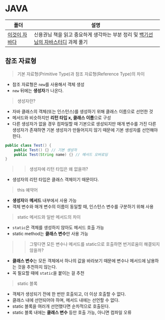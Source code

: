 # JAVA

| 폴더                                                                                                                                                     | 설명                                                                                                                                      |
| -------------------------------------------------------------------------------------------------------------------------------------------------------- | ----------------------------------------------------------------------------------------------------------------------------------------- |
| <a href = "https://github.com/zlzzlzz2l/TIL_Today-I-Learn/tree/master/JAVA/%EC%9D%B4%EA%B2%83%EC%9D%B4%20%EC%9E%90%EB%B0%94%EB%8B%A4"> 이것이 자바다</a> | 신용권님 책을 읽고 중요하게 생각하는 부분 정리 및 <a href = "https://github.com/whiteship/live-study">백기선님의 자바스터디</a> 과제 풀기 |

## 참조 자료형

> 기본 자료형(Primitive Type)과 참조 자료형(Reference Type)의 차이

- 참조 자료형은 `new`를 사용해서 객체 생성
- `new` 뒤에는 **생성자**가 나온다.

> 생성자란?

- 자바 클래스의 객체(또는 인스턴스)를 생성하기 위해 클래스 이름으로 선언한 것
- 메서드와 비슷하지만 **리턴 타입 x, 클래스 이름**으로 구성
- 다른 생성자가 없을 경우 컴파일할 때 기본으로 생성되지만 매개 변수를 가진 다른 생성자가 존재하면 기본 생성자가 만들어지지 않기 때문에 기본 생성자를 선언해야 한다.

```java
public class Test() {
    public Test() {} // 기본 생성자
    public Test(String name) {} // 메서드 오버로딩
}
```

> > 생성자에 리턴 타입은 왜 없을까?

- 생성자의 리턴 타입은 클래스 객체이기 때문이다.

> this 예약어

- **생성자**와 **메서드** 내부에서 사용 가능
- 객체 변수와 매개 변수의 이름이 동일할 때, 인스턴스 변수를 구분하기 위해 사용

> static 메서드와 일반 메서드의 차이

- `static`은 객체를 생성하지 않아도 메서드 호출 가능
- static method는 **클래스 변수**만 사용 가능

> > 그렇다면 모든 변수나 메서드를 static으로 호출하면 번거로움이 해결되지 않을까?

- **클래스 변수**는 모든 객체에서 하나의 값을 바라보기 때문에 변수나 메서드에 남용하는 것을 추천하지 않는다.
- 꼭 필요할 때에 `static`을 붙이는 걸 추천

> static 블록

- 객체가 생성되기 전에 한 번만 호출되고, 더 이상 호출할 수 없다.
- 클래스 내에 선언되어야 하며, 메서드 내에는 선언할 수 없다.
- static 블록을 여러개 선언했다면 순차적으로 호출된다.
- static 블록 내에는 **클래스 변수** 등만 호출 가능, 아니면 컴파일 오류
